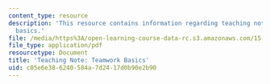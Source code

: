 ```yaml
---
content_type: resource
description: 'This resource contains information regarding teaching note: teamwork
  basics.'
file: /media/https%3A/open-learning-course-data-rc.s3.amazonaws.com/15-279-management-communication-for-undergraduates-fall-2012/c05e6e386240584a7d2417d0b90e2b90_MIT15_279F12_tmwrkBasics.pdf
file_type: application/pdf
resourcetype: Document
title: 'Teaching Note: Teamwork Basics'
uid: c05e6e38-6240-584a-7d24-17d0b90e2b90
---
```

